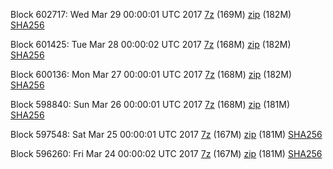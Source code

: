 Block 602717: Wed Mar 29 00:00:01 UTC 2017 [7z](https://transfer.sh/FqrRm/bootstrap.dat.20170329.7z) (169M) [zip](https://transfer.sh/9famX/bootstrap.dat.20170329.zip) (182M) [SHA256](https://transfer.sh/aTNJj/sha256.txt)

Block 601425: Tue Mar 28 00:00:02 UTC 2017 [7z](https://transfer.sh/eo7J1/bootstrap.dat.20170328.7z) (168M) [zip](https://transfer.sh/urBhm/bootstrap.dat.20170328.zip) (182M) [SHA256](https://transfer.sh/12XUTy/sha256.txt)

Block 600136: Mon Mar 27 00:00:01 UTC 2017 [7z](https://transfer.sh/bKqmi/bootstrap.dat.20170327.7z) (168M) [zip](https://transfer.sh/Nqu5C/bootstrap.dat.20170327.zip) (182M) [SHA256](https://transfer.sh/11PZzi/sha256.txt)

Block 598840: Sun Mar 26 00:00:01 UTC 2017 [7z](https://transfer.sh/vWZIF/bootstrap.dat.20170326.7z) (168M) [zip](https://transfer.sh/bbeS4/bootstrap.dat.20170326.zip) (181M) [SHA256](https://transfer.sh/D830K/sha256.txt)

Block 597548: Sat Mar 25 00:00:01 UTC 2017 [7z](https://transfer.sh/JuwiN/bootstrap.dat.20170325.7z) (167M) [zip](https://transfer.sh/WHCo8/bootstrap.dat.20170325.zip) (181M) [SHA256](https://transfer.sh/XgIXW/sha256.txt)

Block 596260: Fri Mar 24 00:00:02 UTC 2017 [7z](https://transfer.sh/pKjMC/bootstrap.dat.20170324.7z) (167M) [zip](https://transfer.sh/cBka4/bootstrap.dat.20170324.zip) (181M) [SHA256](https://transfer.sh/bXIqr/sha256.txt)
